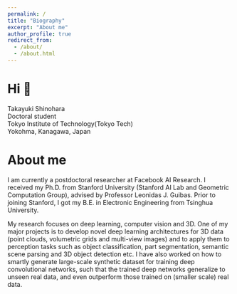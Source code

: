 ```yaml
---
permalink: /
title: "Biography"
excerpt: "About me"
author_profile: true
redirect_from: 
  - /about/
  - /about.html
---
```



Hi 👋 
======
Takayuki Shinohara  
Doctoral student  
Tokyo Institute of Technology(Tokyo Tech)  
Yokohma, Kanagawa, Japan  


About me
======
I am currently a postdoctoral researcher at Facebook AI Research. I received my Ph.D. from Stanford University (Stanford AI Lab and Geometric Computation Group), advised by Professor Leonidas J. Guibas. Prior to joining Stanford, I got my B.E. in Electronic Engineering from Tsinghua University.

My research focuses on deep learning, computer vision and 3D. One of my major projects is to develop novel deep learning architectures for 3D data (point clouds, volumetric grids and multi-view images) and to apply them to perception tasks such as object classification, part segmentation, semantic scene parsing and 3D object detection etc. I have also worked on how to smartly generate large-scale synthetic dataset for training deep convolutional networks, such that the trained deep networks generalize to unseen real data, and even outperform those trained on (smaller scale) real data.
